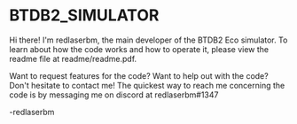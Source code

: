 # BTDB2_SIMULATOR

Hi there! I'm redlaserbm, the main developer of the BTDB2 Eco simulator. To learn about how the code works and how to operate it, please view the readme file at readme/readme.pdf. 

Want to request features for the code? Want to help out with the code? Don't hesitate to contact me! The quickest way to reach me concerning the code is by messaging me on discord at redlaserbm#1347

-redlaserbm
